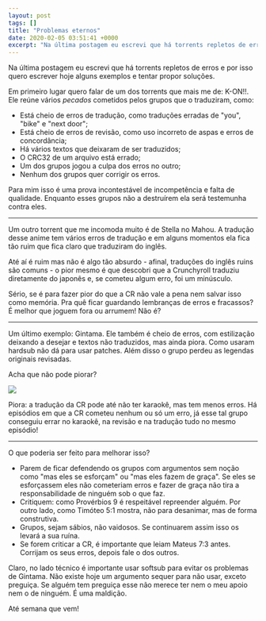 ```yaml
---
layout: post
tags: []
title: "Problemas eternos"
date: 2020-02-05 03:51:41 +0000
excerpt: "Na última postagem eu escrevi que há torrents repletos de erros e por isso quero escrever hoje alguns exemplos e tentar propor soluções. ..."
---
```


Na última postagem eu escrevi que há torrents repletos de erros e por isso quero escrever hoje alguns exemplos e tentar propor soluções.

Em primeiro lugar quero falar de um dos torrents que mais me de: K-ON!!. Ele reúne vários *pecados* cometidos pelos grupos que o traduziram, como:

* Está cheio de erros de tradução, como traduções erradas de "you", "bike" e "next door";
* Está cheio de erros de revisão, como uso incorreto de aspas e erros de concordância;
* Há vários textos que deixaram de ser traduzidos;
* O CRC32 de um arquivo está errado;
* Um dos grupos jogou a culpa dos erros no outro;
* Nenhum dos grupos quer corrigir os erros.

Para mim isso é uma prova incontestável de incompetência e falta de qualidade. Enquanto esses grupos não a destruírem ela será testemunha contra eles.

---


Um outro torrent que me incomoda muito é de Stella no Mahou. A tradução desse anime tem vários erros de tradução e em alguns momentos ela fica tão ruim que fica claro que traduziram do inglês.

Até aí é ruim mas não é algo tão absurdo - afinal, traduções do inglês ruins são comuns - o pior mesmo é que descobri que a Crunchyroll traduziu diretamente do japonês e, se cometeu algum erro, foi um minúsculo.

Sério, se é para fazer pior do que a CR não vale a pena nem salvar isso como memória. Pra quê ficar guardando lembranças de erros e fracassos? É melhor que joguem fora ou arrumem! Não é?

---


Um último exemplo: Gintama. Ele também é cheio de erros, com estilização deixando a desejar e textos não traduzidos, mas ainda piora. Como usaram hardsub não dá para usar patches. Além disso o grupo perdeu as legendas originais revisadas.

Acha que não pode piorar?

![](https://i.imgur.com/arFp7vj.png)

Piora: a tradução da CR pode até não ter karaokê, mas tem menos erros. Há episódios em que a CR cometeu nenhum ou só um erro, já esse tal grupo conseguiu errar no karaokê, na revisão e na tradução tudo no mesmo episódio!

---


O que poderia ser feito para melhorar isso?

* Parem de ficar defendendo os grupos com argumentos sem noção como "mas eles se esforçam" ou "mas eles fazem de graça". Se eles se esforçassem eles não cometeriam erros e fazer de graça não tira a responsabilidade de ninguém sob o que faz.
* Critiquem: como Provérbios 9 é respeitável repreender alguém. Por outro lado, como Timóteo 5:1 mostra, não para desanimar, mas de forma construtiva.
* Grupos, sejam sábios, não vaidosos. Se continuarem assim isso os levará a sua ruína.
* Se forem criticar a CR, é importante que leiam Mateus 7:3 antes. Corrijam os seus erros, depois fale o dos outros.

Claro, no lado técnico é importante usar softsub para evitar os problemas de Gintama. Não existe hoje um argumento sequer para não usar, exceto preguiça. Se alguém tem preguiça esse não merece ter nem o meu apoio nem o de ninguém. É uma maldição.

Até semana que vem!